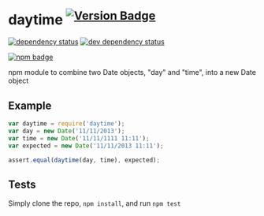# daytime <sup>[![Version Badge][npm-version-png]][npm-url]</sup>

[![dependency status][deps-svg]][deps-url]
[![dev dependency status][dev-deps-svg]][dev-deps-url]

[![npm badge][npm-badge-png]][npm-url]

npm module to combine two Date objects, "day" and "time", into a new Date object

## Example

```js
var daytime = require('daytime');
var day = new Date('11/11/2013');
var time = new Date('11/11/1111 11:11');
var expected = new Date('11/11/2013 11:11');

assert.equal(daytime(day, time), expected);
```

## Tests
Simply clone the repo, `npm install`, and run `npm test`

[npm-url]: https://npmjs.org/package/daytime
[npm-version-png]: https://versionbadg.es/ljharb/daytime.svg
[deps-svg]: https://david-dm.org/ljharb/daytime.svg
[deps-url]: https://david-dm.org/ljharb/daytime
[dev-deps-svg]: https://david-dm.org/ljharb/daytime/dev-status.svg
[dev-deps-url]: https://david-dm.org/ljharb/daytime#info=devDependencies
[npm-badge-png]: https://nodei.co/npm/daytime.png?downloads=true&stars=true
